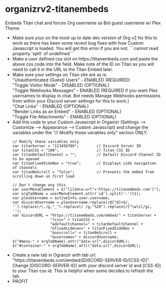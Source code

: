 # organizrv2-titanembeds
Embeds Titan chat and forces Org username as Bot guest username w/ Plex Theme

<ul>
  <li>Make sure your on the most up to date dev version of Org v2 for this to work as there has been some recent bug fixes with how Custom Javascript is loaded.  You will get this error if you are not:
  ```cannot read property 'split' of undefined```</li>
  <li>Make a user defined css slot on https://titanembeds.com and paste the above css code into the field.  Make note of the ID on Titan as you will need to call it in the URL to the Titan Embed later.</li>
  <li>Make sure your settings on Titan site are as is:<br>
    "Unauthenticated (Guest) Users" - ENABLED (REQUIRED)<br>
    "Toggle Visitor Mode" - DISABLED (OPTIONAL)<br>
    "Toggle Webhooks Messages" - ENABLED (REQUIRED if you want Plex usernames to display in chat. Bot needs Manage Webhooks permissions from within your Discord server settings for this to work.)<br>
    "Chat Links" - ENABLED (OPTIONAL)<br>
    "Render Links as an Embed" - ENABLED (OPTIONAL)<br>
    "Toggle File Attachments" - ENABLED (OPTIONAL)</li>
<li>Add this code to your Custom Javascript in Organizr (Settings --> Customize --> Appearance --> Custom Javascript) and change the variables under the "// Modify these variables only" section ONLY.

```
// Modify these variables only
var titanServer = "123456789";        // Discord Server ID
var titanCSS = "100";                 // Titan CSS ID
var titanDefaultChannel = "";         // Default Discord Channel ID to be opened
var titanFixedSideNav = "true";       // Displays side navigation of channels
var titanNoScroll = "false";          // Prevents the embed from scrolling down on first load

// Don't change any this
var userMenuElement = $("li[data-url^='https://titanembeds.com']");
var orgTabName = userMenuElement.attr('id').split('-')[1];
var plexUsername = activeInfo.user.username;
var discordUsername = plexUsername.replace(/@[^@]+$/, '').replace(/\./g,"_").replace(/ /g,"%20").replace(/[^\w\s]/gi, '');
var discordURL = "https://titanembeds.com/embed/" + titanServer + 
                 "?css=" + titanCSS + 
                 "&defaultchannel=" + titanDefaultChannel + 
                 "&fixedsidenav=" + titanFixedSideNav + 
                 "&noscroll=" + titanNoScroll + 
                 "&username=" + discordUsername;
$("#menu-" + orgTabName).attr("data-url",discordURL);
$("#container-" + orgTabName).attr("data-url",discordURL);
```
</li>
<li>Create a new tab in Ogranzir with tab url: "https://titanembeds.com/embed/[DISCORD-SERVER-ID/[CSS-ID]".<br>
Change [DISCORD-SERVER-ID] with your discord server id and [CSS-ID] to your Titan css id.  This is helpful when some decides to refresh the tab.
</li>
<li>PROFIT</li>
</ul>
